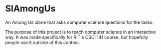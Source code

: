 # SIAmongUs
An Among Us clone that asks computer science questions for the tasks.

The purpose of this project is to teach computer science in an interactive way. It was made specifically for RIT's CSCI 141 course, but hopefully people use it outside of this context.
